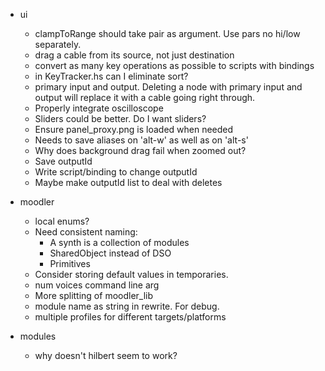 * ui
    * clampToRange should take pair as argument. Use pars no hi/low separately.
    * drag a cable from its source, not just destination
    * convert as many key operations as possible to scripts with bindings
    * in KeyTracker.hs can I eliminate sort?
    * primary input and output. Deleting a node with primary input and output
      will replace it with a cable going right through.
    * Properly integrate oscilloscope
    * Sliders could be better. Do I want sliders?
    * Ensure panel_proxy.png is loaded when needed
    * Needs to save aliases on 'alt-w' as well as on 'alt-s'
    * Why does background drag fail when zoomed out?
    * Save outputId
    * Write script/binding to change outputId
    * Maybe make outputId list to deal with deletes

* moodler
    * local enums?
    * Need consistent naming:
        + A synth is a collection of modules
        + SharedObject instead of DSO
        + Primitives
    * Consider storing default values in temporaries.
    * num voices command line arg
    * More splitting of moodler_lib
    * module name as string in rewrite. For debug.
    * multiple profiles for different targets/platforms

* modules
    * why doesn't hilbert seem to work?
